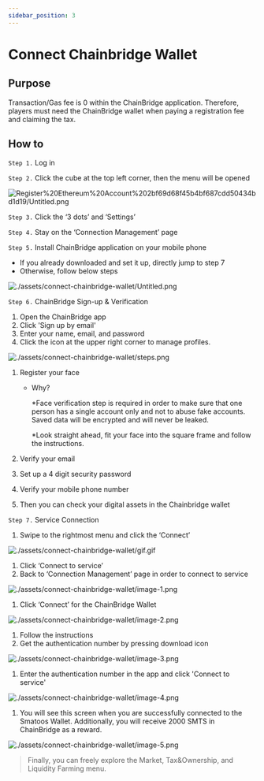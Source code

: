 ```yaml
---
sidebar_position: 3
---
```


# Connect Chainbridge Wallet

## Purpose

Transaction/Gas fee is 0 within the ChainBridge application. Therefore, players must need the ChainBridge wallet when paying a registration fee and claiming the tax.

## How to

`Step 1.` Log in 

`Step 2.` Click the cube at the top left corner, then the menu will be opened

![Register%20Ethereum%20Account%202bf69d68f45b4bf687cdd50434bd1d19/Untitled.png](./assets/register-ethereum-account/image.png)

`Step 3.` Click the ‘3 dots’ and ‘Settings’

`Step 4.` Stay on the ‘Connection Management’ page

`Step 5.` Install ChainBridge application on your mobile phone

- If you already downloaded and set it up, directly jump to step 7
- Otherwise, follow below steps

![./assets/connect-chainbridge-wallet/Untitled.png](./assets/connect-chainbridge-wallet/image.png)

`Step 6.` ChainBridge Sign-up & Verification 

1. Open the ChainBridge app
2. Click 'Sign up by email'
3. Enter your name, email, and password
4. Click the icon at the upper right corner to manage profiles.

![./assets/connect-chainbridge-wallet/steps.png](./assets/connect-chainbridge-wallet/steps.png)

1. Register your face
    - Why?

        *Face verification step is required in order to make sure that one person has a single account only and not to abuse fake accounts. Saved data  will be encrypted and will never be leaked. 

        *Look straight ahead, fit your face into the square frame and follow the instructions.

2. Verify your email
3. Set up a 4 digit security password
4. Verify your mobile phone number
5. Then you can check your digital assets in the Chainbridge wallet

`Step 7.` Service Connection 

1. Swipe to the rightmost menu and click the ‘Connect’

![./assets/connect-chainbridge-wallet/gif.gif](./assets/connect-chainbridge-wallet/gif.gif)

1. Click ‘Connect to service’
2. Back to ‘Connection Management’ page in order to connect to service

![./assets/connect-chainbridge-wallet/image-1.png](./assets/connect-chainbridge-wallet/image-1.png)

1. Click ‘Connect’ for the ChainBridge Wallet

![./assets/connect-chainbridge-wallet/image-2.png](./assets/connect-chainbridge-wallet/image-2.png)

1. Follow the instructions
2. Get the authentication number by pressing download icon

![./assets/connect-chainbridge-wallet/image-3.png](./assets/connect-chainbridge-wallet/image-3.png)

1. Enter the authentication number in the app and click 'Connect to service'

![./assets/connect-chainbridge-wallet/image-4.png](./assets/connect-chainbridge-wallet/image-4.png)

1. You will see this screen when you are successfully connected to the Smatoos Wallet. Additionally, you will receive 2000 SMTS in ChainBridge as a reward.

![./assets/connect-chainbridge-wallet/image-5.png](./assets/connect-chainbridge-wallet/image-5.png)

> Finally, you can freely explore the Market, Tax&Ownership, and Liquidity Farming menu.